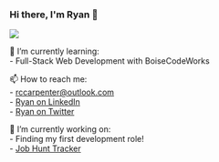 ### Hi there, I'm Ryan 👋

<img src="https://i.imgur.com/bkMTkeb.png">

🌱 I’m currently learning:<br>
    - Full-Stack Web Development with BoiseCodeWorks<br>

📫 How to reach me:<br>
    - rccarpenter@outlook.com<br>
    - [Ryan on LinkedIn](https://www.linkedin.com/in/ryanccarpenter/)<br>
    - [Ryan on Twitter](https://twitter.com/RCarpenterDev1)<br>
    
🔭 I’m currently working on:<br>
    - Finding my first development role!<br>
    - [Job Hunt Tracker](https://docs.google.com/spreadsheets/d/1vtZ-6JdYDj5OyZScFIfQzWPTCQ-uXIQPjdrLoxTyRVI/edit?usp=sharing)<br>

<!--
**Emberglo/Emberglo** is a ✨ _special_ ✨ repository because its `README.md` (this file) appears on your GitHub profile.

Here are some ideas to get you started:

-  ...
-  ...
- 👯 I’m looking to collaborate on ...
- 🤔 I’m looking for help with ...
- 💬 Ask me about ...
-  ...
- 😄 Pronouns: ...
- ⚡ Fun fact: ...
-->
